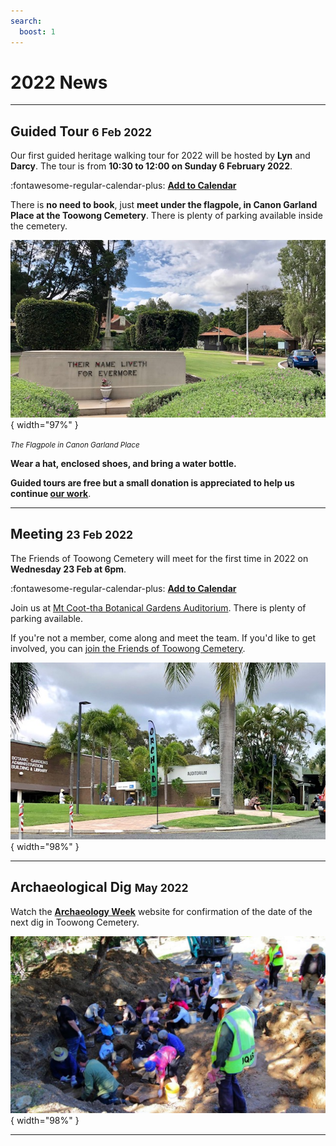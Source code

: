 ```yaml
---
search:
  boost: 1  
---
```


# 2022 News

---

## Guided Tour <small>6 Feb 2022</small>

Our first guided heritage walking tour for 2022 will be hosted by **Lyn** and **Darcy**. The tour is from **10:30 to 12:00 on Sunday 6 February 2022**. 

:fontawesome-regular-calendar-plus: **[Add to Calendar](../assets/calendar/fotc-tour-20220206.ics)**

There is **no need to book**, just **meet under the flagpole, in Canon Garland Place at the Toowong Cemetery**. There is plenty of parking available inside the cemetery.

![](../assets/flag-pole.jpg){ width="97%" } 

*<small>The Flagpole in Canon Garland Place</small>*

**Wear a hat, enclosed shoes, and bring a water bottle.**

**Guided tours are free but a small donation is appreciated to help us continue [our work](../about/index.md)**. 

--- 

## Meeting <small>23 Feb 2022</small>

The Friends of Toowong Cemetery will meet for the first time in 2022 on **Wednesday 23 Feb at 6pm**. 

:fontawesome-regular-calendar-plus: **[Add to Calendar](../assets/calendar/fotc-meeting-20220223.ics)**


Join us at [Mt Coot-tha Botanical Gardens Auditorium](https://www.brisbane.qld.gov.au/things-to-see-and-do/council-venues-and-precincts/parks/botanic-gardens-in-brisbane/brisbane-botanic-gardens-mt-coot-tha). There is plenty of parking available. 

If you're not a member, come along and meet the team. If you'd like to get involved, you can [join the Friends of Toowong Cemetery](../about/#join-us).


![](../assets/auditorium.jpg){ width="98%" }   

<!-- picture of members -->

---

## Archaeological Dig <small>May 2022</small>

Watch the **[Archaeology Week](https://archaeologyweek.org/events-list?category=Qld
)** website for confirmation of the date of the next dig in Toowong Cemetery.

![](../assets/dig-3.jpg){ width="98%" }   

---
